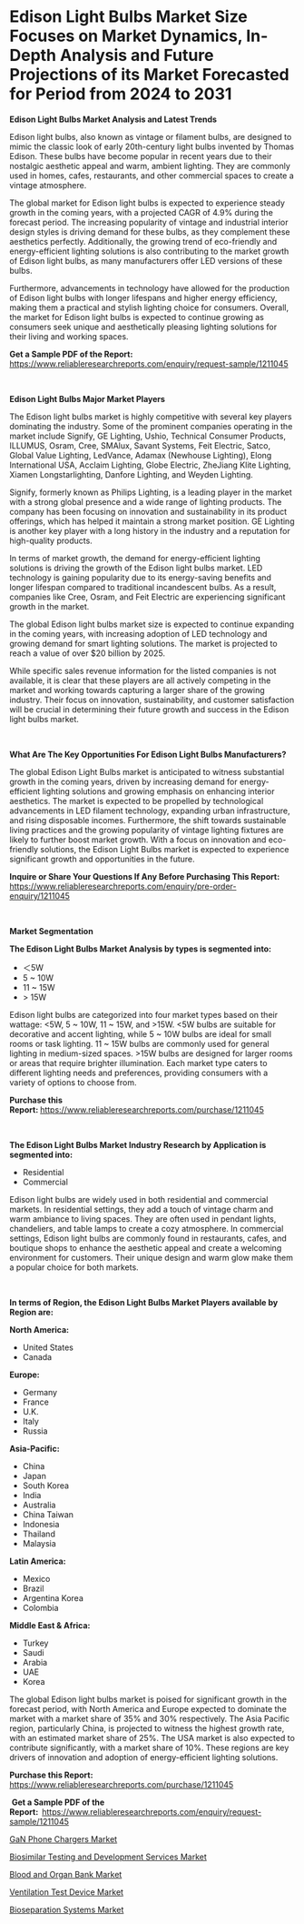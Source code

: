 <p><h1>Edison Light Bulbs Market Size Focuses on Market Dynamics, In-Depth Analysis and Future Projections of its Market Forecasted for Period from 2024 to 2031</h1></p><p><strong>Edison Light Bulbs Market Analysis and Latest Trends</strong></p>
<p><p>Edison light bulbs, also known as vintage or filament bulbs, are designed to mimic the classic look of early 20th-century light bulbs invented by Thomas Edison. These bulbs have become popular in recent years due to their nostalgic aesthetic appeal and warm, ambient lighting. They are commonly used in homes, cafes, restaurants, and other commercial spaces to create a vintage atmosphere.</p><p>The global market for Edison light bulbs is expected to experience steady growth in the coming years, with a projected CAGR of 4.9% during the forecast period. The increasing popularity of vintage and industrial interior design styles is driving demand for these bulbs, as they complement these aesthetics perfectly. Additionally, the growing trend of eco-friendly and energy-efficient lighting solutions is also contributing to the market growth of Edison light bulbs, as many manufacturers offer LED versions of these bulbs.</p><p>Furthermore, advancements in technology have allowed for the production of Edison light bulbs with longer lifespans and higher energy efficiency, making them a practical and stylish lighting choice for consumers. Overall, the market for Edison light bulbs is expected to continue growing as consumers seek unique and aesthetically pleasing lighting solutions for their living and working spaces.</p></p>
<p><strong>Get a Sample PDF of the Report:&nbsp;</strong> <a href="https://www.reliableresearchreports.com/enquiry/request-sample/1211045">https://www.reliableresearchreports.com/enquiry/request-sample/1211045</a></p>
<p>&nbsp;</p>
<p><strong>Edison Light Bulbs Major Market Players</strong></p>
<p><p>The Edison light bulbs market is highly competitive with several key players dominating the industry. Some of the prominent companies operating in the market include Signify, GE Lighting, Ushio, Technical Consumer Products, ILLUMUS, Osram, Cree, SMAlux, Savant Systems, Feit Electric, Satco, Global Value Lighting, LedVance, Adamax (Newhouse Lighting), Elong International USA, Acclaim Lighting, Globe Electric, ZheJiang Klite Lighting, Xiamen Longstarlighting, Danfore Lighting, and Weyden Lighting.</p><p>Signify, formerly known as Philips Lighting, is a leading player in the market with a strong global presence and a wide range of lighting products. The company has been focusing on innovation and sustainability in its product offerings, which has helped it maintain a strong market position. GE Lighting is another key player with a long history in the industry and a reputation for high-quality products.</p><p>In terms of market growth, the demand for energy-efficient lighting solutions is driving the growth of the Edison light bulbs market. LED technology is gaining popularity due to its energy-saving benefits and longer lifespan compared to traditional incandescent bulbs. As a result, companies like Cree, Osram, and Feit Electric are experiencing significant growth in the market.</p><p>The global Edison light bulbs market size is expected to continue expanding in the coming years, with increasing adoption of LED technology and growing demand for smart lighting solutions. The market is projected to reach a value of over $20 billion by 2025.</p><p>While specific sales revenue information for the listed companies is not available, it is clear that these players are all actively competing in the market and working towards capturing a larger share of the growing industry. Their focus on innovation, sustainability, and customer satisfaction will be crucial in determining their future growth and success in the Edison light bulbs market.</p></p>
<p>&nbsp;</p>
<p><strong>What Are The Key Opportunities For Edison Light Bulbs Manufacturers?</strong></p>
<p><p>The global Edison Light Bulbs market is anticipated to witness substantial growth in the coming years, driven by increasing demand for energy-efficient lighting solutions and growing emphasis on enhancing interior aesthetics. The market is expected to be propelled by technological advancements in LED filament technology, expanding urban infrastructure, and rising disposable incomes. Furthermore, the shift towards sustainable living practices and the growing popularity of vintage lighting fixtures are likely to further boost market growth. With a focus on innovation and eco-friendly solutions, the Edison Light Bulbs market is expected to experience significant growth and opportunities in the future.</p></p>
<p><strong>Inquire or Share Your Questions If Any Before Purchasing This Report:</strong> <a href="https://www.reliableresearchreports.com/enquiry/pre-order-enquiry/1211045">https://www.reliableresearchreports.com/enquiry/pre-order-enquiry/1211045</a></p>
<p>&nbsp;</p>
<p><strong>Market Segmentation</strong></p>
<p><strong>The Edison Light Bulbs Market Analysis by types is segmented into:</strong></p>
<p><ul><li>＜5W</li><li>5 ~ 10W</li><li>11 ~ 15W</li><li>> 15W</li></ul></p>
<p><p>Edison light bulbs are categorized into four market types based on their wattage: <5W, 5 ~ 10W, 11 ~ 15W, and >15W. <5W bulbs are suitable for decorative and accent lighting, while 5 ~ 10W bulbs are ideal for small rooms or task lighting. 11 ~ 15W bulbs are commonly used for general lighting in medium-sized spaces. >15W bulbs are designed for larger rooms or areas that require brighter illumination. Each market type caters to different lighting needs and preferences, providing consumers with a variety of options to choose from.</p></p>
<p><strong>Purchase this Report:&nbsp;</strong><a href="https://www.reliableresearchreports.com/purchase/1211045">https://www.reliableresearchreports.com/purchase/1211045</a></p>
<p>&nbsp;</p>
<p><strong>The Edison Light Bulbs Market Industry Research by Application is segmented into:</strong></p>
<p><ul><li>Residential</li><li>Commercial</li></ul></p>
<p><p>Edison light bulbs are widely used in both residential and commercial markets. In residential settings, they add a touch of vintage charm and warm ambiance to living spaces. They are often used in pendant lights, chandeliers, and table lamps to create a cozy atmosphere. In commercial settings, Edison light bulbs are commonly found in restaurants, cafes, and boutique shops to enhance the aesthetic appeal and create a welcoming environment for customers. Their unique design and warm glow make them a popular choice for both markets.</p></p>
<p>&nbsp;</p>
<p><strong>In terms of Region, the Edison Light Bulbs Market Players available by Region are:</strong></p>
<p>
    <p> <strong> North America: </strong>
        <ul>
            <li>United States</li>
            <li>Canada</li>
        </ul>
        </p> 
    <p> <strong> Europe: </strong>
        <ul>
            <li>Germany</li>
            <li>France</li>
            <li>U.K.</li>
            <li>Italy</li>
            <li>Russia</li>
        </ul>
        </p> 
    <p> <strong> Asia-Pacific: </strong>
        <ul>
            <li>China</li>
            <li>Japan</li>
            <li>South Korea</li>
            <li>India</li>
            <li>Australia</li>
            <li>China Taiwan</li>
            <li>Indonesia</li>
            <li>Thailand</li>
            <li>Malaysia</li>
        </ul>
        </p> 
    <p> <strong> Latin America: </strong>
        <ul>
            <li>Mexico</li>
            <li>Brazil</li>
            <li>Argentina Korea</li>
            <li>Colombia</li>
        </ul>
        </p> 
    <p> <strong> Middle East & Africa: </strong>
        <ul>
            <li>Turkey</li>
            <li>Saudi</li>
            <li>Arabia</li>
            <li>UAE</li>
            <li>Korea</li>
        </ul>
    </p>
    </p>
<p><p>The global Edison light bulbs market is poised for significant growth in the forecast period, with North America and Europe expected to dominate the market with a market share of 35% and 30% respectively. The Asia Pacific region, particularly China, is projected to witness the highest growth rate, with an estimated market share of 25%. The USA market is also expected to contribute significantly, with a market share of 10%. These regions are key drivers of innovation and adoption of energy-efficient lighting solutions.</p></p>
<p><strong>Purchase this Report: </strong><a href="https://www.reliableresearchreports.com/purchase/1211045">https://www.reliableresearchreports.com/purchase/1211045</a></p>
<p>&nbsp;<strong>Get a Sample PDF of the Report:&nbsp;&nbsp;</strong><a href="https://www.reliableresearchreports.com/enquiry/request-sample/1211045">https://www.reliableresearchreports.com/enquiry/request-sample/1211045</a></p>
<p><strong></strong></p>
<p><p><a href="https://github.com/mharielmesa/Market-Research-Report-List-2/blob/main/gan-phone-chargers-market.md">GaN Phone Chargers Market</a></p><p><a href="https://medium.com/@sarinaking2023/biosimilar-testing-and-development-services-market-insights-into-market-cagr-market-trends-and-604ef56bbb2f">Biosimilar Testing and Development Services Market</a></p><p><a href="https://medium.com/@sarinaking2023/blood-and-organ-bank-market-insights-into-market-cagr-market-trends-and-growth-strategies-efd96704b0ab">Blood and Organ Bank Market</a></p><p><a href="https://github.com/suaretopek9/Market-Research-Report-List-1/blob/main/ventilation-test-device-market.md">Ventilation Test Device Market</a></p><p><a href="https://medium.com/@sarinaking2023/bioseparation-systems-market-the-key-to-successful-business-strategy-forecast-till-2031-0d8937eeb882">Bioseparation Systems Market</a></p></p>